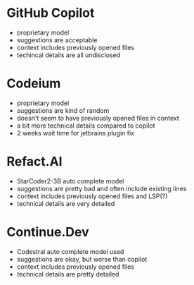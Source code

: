# GitHub Copilot
- proprietary model
- suggestions are acceptable
- context includes previously opened files
- techincal details are all undisclosed

# Codeium
- proprietary model
- suggestions are kind of random
- doesn't seem to have previously opened files in context
- a bit more technical details compared to copilot
- 2 weeks wait time for jetbrains plugin fix

# Refact.AI
- StarCoder2-3B auto complete model
- suggestions are pretty bad and often include existing lines
- context includes previously opened files and LSP(?)
- technical details are very detailed

# Continue.Dev
- Codestral auto complete model used
- suggestions are okay, but worse than copilot
- context includes previously opened files
- technical details are pretty detailed